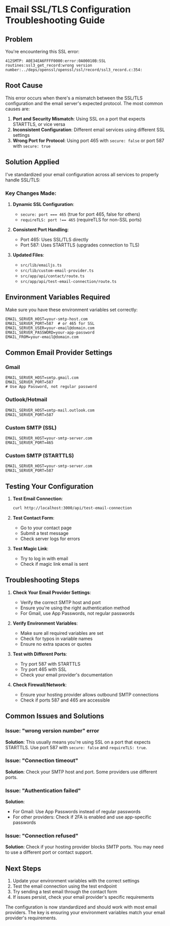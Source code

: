 # Email SSL/TLS Configuration Troubleshooting Guide

## Problem
You're encountering this SSL error:
```
412SMTP: A0E34EA6FFFF0000:error:0A00010B:SSL routines:ssl3_get_record:wrong version number:../deps/openssl/openssl/ssl/record/ssl3_record.c:354:
```

## Root Cause
This error occurs when there's a mismatch between the SSL/TLS configuration and the email server's expected protocol. The most common causes are:

1. **Port and Security Mismatch**: Using SSL on a port that expects STARTTLS, or vice versa
2. **Inconsistent Configuration**: Different email services using different SSL settings
3. **Wrong Port for Protocol**: Using port 465 with `secure: false` or port 587 with `secure: true`

## Solution Applied

I've standardized your email configuration across all services to properly handle SSL/TLS:

### Key Changes Made:

1. **Dynamic SSL Configuration**: 
   - `secure: port === 465` (true for port 465, false for others)
   - `requireTLS: port !== 465` (requireTLS for non-SSL ports)

2. **Consistent Port Handling**:
   - Port 465: Uses SSL/TLS directly
   - Port 587: Uses STARTTLS (upgrades connection to TLS)

3. **Updated Files**:
   - `src/lib/emailjs.ts`
   - `src/lib/custom-email-provider.ts`
   - `src/app/api/contact/route.ts`
   - `src/app/api/test-email-connection/route.ts`

## Environment Variables Required

Make sure you have these environment variables set correctly:

```env
EMAIL_SERVER_HOST=your-smtp-host.com
EMAIL_SERVER_PORT=587  # or 465 for SSL
EMAIL_SERVER_USER=your-email@domain.com
EMAIL_SERVER_PASSWORD=your-app-password
EMAIL_FROM=your-email@domain.com
```

## Common Email Provider Settings

### Gmail
```env
EMAIL_SERVER_HOST=smtp.gmail.com
EMAIL_SERVER_PORT=587
# Use App Password, not regular password
```

### Outlook/Hotmail
```env
EMAIL_SERVER_HOST=smtp-mail.outlook.com
EMAIL_SERVER_PORT=587
```

### Custom SMTP (SSL)
```env
EMAIL_SERVER_HOST=your-smtp-server.com
EMAIL_SERVER_PORT=465
```

### Custom SMTP (STARTTLS)
```env
EMAIL_SERVER_HOST=your-smtp-server.com
EMAIL_SERVER_PORT=587
```

## Testing Your Configuration

1. **Test Email Connection**:
   ```bash
   curl http://localhost:3000/api/test-email-connection
   ```

2. **Test Contact Form**:
   - Go to your contact page
   - Submit a test message
   - Check server logs for errors

3. **Test Magic Link**:
   - Try to log in with email
   - Check if magic link email is sent

## Troubleshooting Steps

1. **Check Your Email Provider Settings**:
   - Verify the correct SMTP host and port
   - Ensure you're using the right authentication method
   - For Gmail, use App Passwords, not regular passwords

2. **Verify Environment Variables**:
   - Make sure all required variables are set
   - Check for typos in variable names
   - Ensure no extra spaces or quotes

3. **Test with Different Ports**:
   - Try port 587 with STARTTLS
   - Try port 465 with SSL
   - Check your email provider's documentation

4. **Check Firewall/Network**:
   - Ensure your hosting provider allows outbound SMTP connections
   - Check if ports 587 and 465 are accessible

## Common Issues and Solutions

### Issue: "wrong version number" error
**Solution**: This usually means you're using SSL on a port that expects STARTTLS. Use port 587 with `secure: false` and `requireTLS: true`.

### Issue: "Connection timeout"
**Solution**: Check your SMTP host and port. Some providers use different ports.

### Issue: "Authentication failed"
**Solution**: 
- For Gmail: Use App Passwords instead of regular passwords
- For other providers: Check if 2FA is enabled and use app-specific passwords

### Issue: "Connection refused"
**Solution**: Check if your hosting provider blocks SMTP ports. You may need to use a different port or contact support.

## Next Steps

1. Update your environment variables with the correct settings
2. Test the email connection using the test endpoint
3. Try sending a test email through the contact form
4. If issues persist, check your email provider's specific requirements

The configuration is now standardized and should work with most email providers. The key is ensuring your environment variables match your email provider's requirements.
